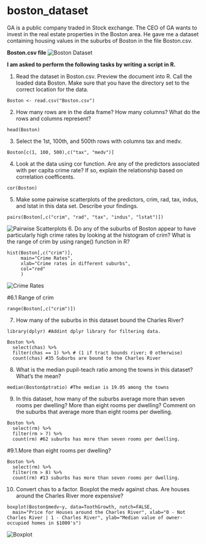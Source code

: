 # boston_dataset

GA is a public company traded in Stock exchange. The CEO of GA wants to invest in the real estate properties in the Boston area. He gave me a dataset containing housing values in the suburbs of Boston in the file Boston.csv.

__Boston.csv file__
![Boston Dataset](https://i.imgur.com/kNX5S5v.png)

__I am asked to perform the following tasks by writing a script in R.__

1. Read the dataset in Boston.csv. Preview the document into R. Call the loaded data Boston. Make sure that you have the directory set to the correct location for the data.
  ```{r}
Boston <- read.csv("Boston.csv")
```
2. How many rows are in the data frame? How many columns? What do the rows and columns represent?
```{r}
head(Boston)
```
3. Select the 1st, 100th, and 500th rows with columns tax and medv.
```{r}
Boston[c(1, 100, 500),c("tax", "medv")]
```
4. Look at the data using cor function. Are any of the predictors associated with per capita crime rate? If so, explain the relationship based on correlation coefficents.
```{r}
cor(Boston)
```
5. Make some pairwise scatterplots of the predictors, crim, rad, tax, indus, and lstat in this data set. Describe your findings.
```{r}
pairs(Boston[,c("crim", "rad", "tax", "indus", "lstat")])
```
![Pairwise Scatterplots](https://i.imgur.com/sQ6l5Qn.png)
6. Do any of the suburbs of Boston appear to have particularly high crime rates by looking at the histogram of crim? What is the range of crim by using range() function in R?
```{r}
hist(Boston[,c("crim")],
     main="Crime Rates",
     xlab="Crime rates in different suburbs",
     col="red"
     )
```
![Crime Rates](https://i.imgur.com/bjV5I9B.png)

#6.1 Range of crim
```{r}
range(Boston[,c("crim")])
```
7. How many of the suburbs in this dataset bound the Charles River?
```{r}
library(dplyr) #Addint dplyr library for filtering data.

Boston %>%
  select(chas) %>%
  filter(chas == 1) %>% # (1 if tract bounds river; 0 otherwise)
  count(chas) #35 Suburbs are bound to the Charles River
```
8. What is the median pupil-teach ratio among the towns in this dataset? What’s the mean?
```{r}
median(Boston$ptratio) #The median is 19.05 among the towns
```
9. In this dataset, how many of the suburbs average more than seven rooms per dwelling? More than eight rooms per dwelling? Comment on the suburbs that average more than eight rooms per dwelling.
```{r}
Boston %>%
  select(rm) %>%
  filter(rm > 7) %>% 
  count(rm) #62 suburbs has more than seven rooms per dwelling.
```

#9.1.More than eight rooms per dwelling?
```{r}
Boston %>%
  select(rm) %>%
  filter(rm > 8) %>% 
  count(rm) #13 suburbs has more than seven rooms per dwelling.
```
10. Convert chas to a factor. Boxplot the medv against chas. Are houses around the Charles River more expensive?
```
boxplot(Boston$medv~y, data=ToothGrowth, notch=FALSE,
  main="Price for Houses around the Charles River", xlab="0 - Not Charles River | 1 - Charles River", ylab="Median value of owner-occupied homes in $1000's")
```
![Boxplot](https://i.imgur.com/5QDAjKb.png)
